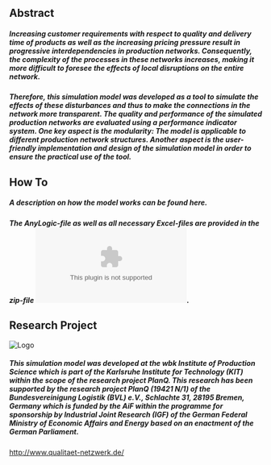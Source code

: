 ## Abstract
##### Increasing customer requirements with respect to quality and delivery time of products as well as the increasing pricing pressure result in progressive interdependencies in production networks. Consequently, the complexity of the processes in these networks increases, making it more difficult to foresee the effects of local disruptions on the entire network. 
##### Therefore, this simulation model was developed as a tool to simulate the effects of these disturbances and thus to make the connections in the network more transparent. The quality and performance of the simulated production networks are evaluated using a performance indicator system. One key aspect is the modularity: The model is applicable to different production network structures. Another aspect is the user-friendly implementation and design of the simulation model in order to ensure the practical use of the tool. 
## How To
##### A description on how the model works can be found here.
##### The AnyLogic-file as well as all necessary Excel-files are provided in the zip-file ![Produktionsnetzwerk](https://github.com/joanamaier/Simulation-Model-for-Quality-and-Order-Management-in-Global-Production-Networks/blob/master/Produktionsnetzwerk.zip "Produktionsnetzwerk").
## Research Project
![Logo](https://user-images.githubusercontent.com/50625291/57714376-ab13db80-7674-11e9-8e88-0c25ff8b184d.png "Logo")
##### This simulation model was developed at the wbk Institute of Production Science which is part of the Karlsruhe Institute for Technology (KIT) within the scope of the research project PlanQ. This research has been supported by the research project PlanQ (19421 N/1) of the Bundesvereinigung Logistik (BVL) e.V., Schlachte 31, 28195 Bremen, Germany which is funded by the AiF within the programme for sponsorship by Industrial Joint Research (IGF) of the German Federal Ministry of Economic Affairs and Energy based on an enactment of the German Parliament.
http://www.qualitaet-netzwerk.de/
